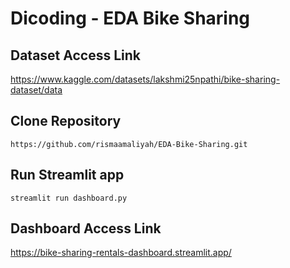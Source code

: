 # Dicoding - EDA Bike Sharing

## Dataset Access Link
https://www.kaggle.com/datasets/lakshmi25npathi/bike-sharing-dataset/data

## Clone Repository
```
https://github.com/rismaamaliyah/EDA-Bike-Sharing.git
```

## Run Streamlit app
```
streamlit run dashboard.py
```

## Dashboard Access Link
https://bike-sharing-rentals-dashboard.streamlit.app/
